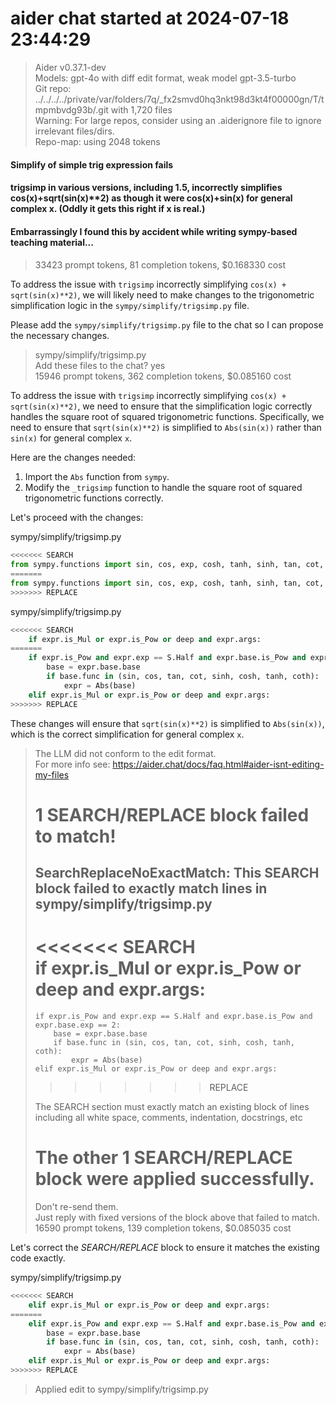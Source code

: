 
# aider chat started at 2024-07-18 23:44:29

> Aider v0.37.1-dev  
> Models: gpt-4o with diff edit format, weak model gpt-3.5-turbo  
> Git repo: ../../../../private/var/folders/7q/_fx2smvd0hq3nkt98d3kt4f00000gn/T/tmpmbvdg93b/.git with 1,720 files  
> Warning: For large repos, consider using an .aiderignore file to ignore irrelevant files/dirs.  
> Repo-map: using 2048 tokens  

#### Simplify of simple trig expression fails  
#### trigsimp in various versions, including 1.5, incorrectly simplifies cos(x)+sqrt(sin(x)**2) as though it were cos(x)+sin(x) for general complex x. (Oddly it gets this right if x is real.)  
####   
#### Embarrassingly I found this by accident while writing sympy-based teaching material...  
####  
> 33423 prompt tokens, 81 completion tokens, $0.168330 cost  

To address the issue with `trigsimp` incorrectly simplifying `cos(x) + sqrt(sin(x)**2)`, we will likely need to make changes to the trigonometric simplification logic in the `sympy/simplify/trigsimp.py` file.

Please add the `sympy/simplify/trigsimp.py` file to the chat so I can propose the necessary changes.

> sympy/simplify/trigsimp.py  
> Add these files to the chat? yes  
> 15946 prompt tokens, 362 completion tokens, $0.085160 cost  

To address the issue with `trigsimp` incorrectly simplifying `cos(x) + sqrt(sin(x)**2)`, we need to ensure that the simplification logic correctly handles the square root of squared trigonometric functions. Specifically, we need to ensure that `sqrt(sin(x)**2)` is simplified to `Abs(sin(x))` rather than `sin(x)` for general complex `x`.

Here are the changes needed:

1. Import the `Abs` function from `sympy`.
2. Modify the `_trigsimp` function to handle the square root of squared trigonometric functions correctly.

Let's proceed with the changes:

sympy/simplify/trigsimp.py
```python
<<<<<<< SEARCH
from sympy.functions import sin, cos, exp, cosh, tanh, sinh, tan, cot, coth
=======
from sympy.functions import sin, cos, exp, cosh, tanh, sinh, tan, cot, coth, Abs
>>>>>>> REPLACE
```

sympy/simplify/trigsimp.py
```python
<<<<<<< SEARCH
    if expr.is_Mul or expr.is_Pow or deep and expr.args:
=======
    if expr.is_Pow and expr.exp == S.Half and expr.base.is_Pow and expr.base.exp == 2:
        base = expr.base.base
        if base.func in (sin, cos, tan, cot, sinh, cosh, tanh, coth):
            expr = Abs(base)
    elif expr.is_Mul or expr.is_Pow or deep and expr.args:
>>>>>>> REPLACE
```

These changes will ensure that `sqrt(sin(x)**2)` is simplified to `Abs(sin(x))`, which is the correct simplification for general complex `x`.

> The LLM did not conform to the edit format.  
> For more info see: https://aider.chat/docs/faq.html#aider-isnt-editing-my-files  
> # 1 SEARCH/REPLACE block failed to match!  
>   
> ## SearchReplaceNoExactMatch: This SEARCH block failed to exactly match lines in sympy/simplify/trigsimp.py  
> <<<<<<< SEARCH  
>     if expr.is_Mul or expr.is_Pow or deep and expr.args:  
> =======  
>     if expr.is_Pow and expr.exp == S.Half and expr.base.is_Pow and expr.base.exp == 2:  
>         base = expr.base.base  
>         if base.func in (sin, cos, tan, cot, sinh, cosh, tanh, coth):  
>             expr = Abs(base)  
>     elif expr.is_Mul or expr.is_Pow or deep and expr.args:  
> >>>>>>> REPLACE  
>   
> The SEARCH section must exactly match an existing block of lines including all white space, comments, indentation, docstrings, etc  
>   
> # The other 1 SEARCH/REPLACE block were applied successfully.  
> Don't re-send them.  
> Just reply with fixed versions of the block above that failed to match.  
> 16590 prompt tokens, 139 completion tokens, $0.085035 cost  

Let's correct the *SEARCH/REPLACE* block to ensure it matches the existing code exactly.

sympy/simplify/trigsimp.py
```python
<<<<<<< SEARCH
    elif expr.is_Mul or expr.is_Pow or deep and expr.args:
=======
    elif expr.is_Pow and expr.exp == S.Half and expr.base.is_Pow and expr.base.exp == 2:
        base = expr.base.base
        if base.func in (sin, cos, tan, cot, sinh, cosh, tanh, coth):
            expr = Abs(base)
    elif expr.is_Mul or expr.is_Pow or deep and expr.args:
>>>>>>> REPLACE
```

> Applied edit to sympy/simplify/trigsimp.py  
